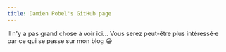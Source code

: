 ```yaml
---
title: Damien Pobel's GitHub page
---
```


Il n'y a pas grand chose à voir ici… Vous serez peut-être plus intéressé·e par ce
qui se passe sur mon blog 😀
